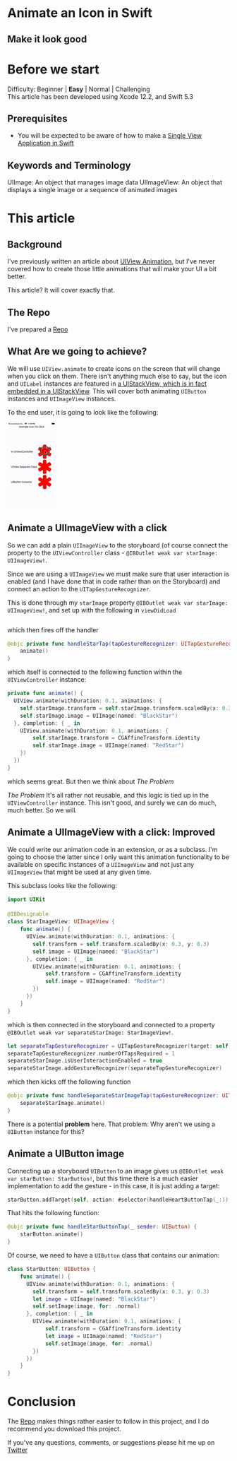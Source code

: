 # Animate an Icon in Swift
## Make it look good

# Before we start
Difficulty: Beginner | **Easy** | Normal | Challenging<br>
This article has been developed using Xcode 12.2, and Swift 5.3

## Prerequisites
* You will be expected to be aware of how to make a [Single View Application in Swift](https://medium.com/swlh/your-first-ios-application-using-xcode-9983cf6efb71)

## Keywords and Terminology
UIImage: An object that manages image data
UIImageView: An object that displays a single image or a sequence of animated images

# This article
## Background
I've previously written an article about [UIView Animation](https://stevenpcurtis.medium.com/master-uiview-animation-ac21ebf42589), but I've never covered how to create those little animations that will make your UI a bit better.

This article? It will cover exactly that.

## The Repo
I've prepared a [Repo](https://github.com/stevencurtis/SwiftCoding/tree/master/SwiftUI/AnimateIconClick) 

## What Are we going to achieve?
We will use `UIView.animate` to create icons on the screen that will change when you click on them. There isn't anything much else to say, but the icon and `UILabel` instances are featured in [a UIStackView, which is in fact embedded in a UIStackView](https://stevenpcurtis.medium.com/the-only-uistackview-guide-you-will-ever-need-a2bdd2a2258b). This will cover both animating `UIButton` instances and `UIImageView` instances. 

To the end user, it is going to look like the following:

![result](Movies/result.gif)

## Animate a UIImageView with a click
So we can add a plain `UIImageView` to the storyboard (of course connect the property to the `UIViewController` class - `@IBOutlet weak var starImage: UIImageView!`.

Since we are using a `UIImageView` we must make sure that user interaction is enabled (and I have done that in code rather than on the Storyboard) and connect an action to the `UITapGestureRecognizer`.

This is done through my `starImage` property `@IBOutlet weak var starImage: UIImageView!`, and set up with the following in `viewDidLoad`

```swift

```

which then fires off the handler

```swift
@objc private func handleStarTap(tapGestureRecognizer: UITapGestureRecognizer) {
    animate()
}
```

which itself is connected to the following function within the `UIViewController` instance:

```swift
private func animate() {
  UIView.animate(withDuration: 0.1, animations: {
    self.starImage.transform = self.starImage.transform.scaledBy(x: 0.3, y: 0.3)
    self.starImage.image = UIImage(named: "BlackStar")
  }, completion: { _ in
    UIView.animate(withDuration: 0.1, animations: {
        self.starImage.transform = CGAffineTransform.identity
        self.starImage.image = UIImage(named: "RedStar")
    })
  })
}
```

which seems great. But then we think about *The Problem*

*The Problem*
It's all rather not reusable, and this logic is tied up in the `UIViewController` instance. This isn't good, and surely we can do much, much better. So we will.

## Animate a UIImageView with a click: Improved
We could write our animation code in an extension, or as a subclass. I'm going to choose the latter since I only want this animation functionality to be available on specific instances of a `UIImageView` and not just any `UIImageView` that might be used at any given time.

This subclass looks like the following:

```swift
import UIKit

@IBDesignable
class StarImageView: UIImageView {
    func animate() {
      UIView.animate(withDuration: 0.1, animations: {
        self.transform = self.transform.scaledBy(x: 0.3, y: 0.3)
        self.image = UIImage(named: "BlackStar")
      }, completion: { _ in
        UIView.animate(withDuration: 0.1, animations: {
            self.transform = CGAffineTransform.identity
            self.image = UIImage(named: "RedStar")
        })
      })
    }
}
```

which is then connected in the storyboard and connected to a property `@IBOutlet weak var separateStarImage: StarImageView!`.

```swift
let separateTapGestureRecognizer = UITapGestureRecognizer(target: self, action: #selector(handleSeparateStarImageTap(tapGestureRecognizer:)))
separateTapGestureRecognizer.numberOfTapsRequired = 1
separateStarImage.isUserInteractionEnabled = true
separateStarImage.addGestureRecognizer(separateTapGestureRecognizer)
```

which then kicks off the following function

```swift
@objc private func handleSeparateStarImageTap(tapGestureRecognizer: UITapGestureRecognizer) {
    separateStarImage.animate()
}
```

There is a potential **problem** here. That problem: Why aren't we using a `UIButton` instance for this?

## Animate a UIButton image
Connecting up a storyboard `UIButton` to an image gives us `@IBOutlet weak var starButton: StarButton!`, but this time there is a much easier implementation to add the gesture - in this case, it is just adding a target:

```swift
starButton.addTarget(self, action: #selector(handleHeartButtonTap(_:)), for: .touchUpInside)
```

That hits the following function:

```swift
@objc private func handleStarButtonTap(_ sender: UIButton) {
    starButton.animate()
}
```

Of course, we need to have a `UIButton` class that contains our animation:

```swift
class StarButton: UIButton {
    func animate() {
      UIView.animate(withDuration: 0.1, animations: {
        self.transform = self.transform.scaledBy(x: 0.3, y: 0.3)
        let image = UIImage(named: "BlackStar")
        self.setImage(image, for: .normal)
      }, completion: { _ in
        UIView.animate(withDuration: 0.1, animations: {
            self.transform = CGAffineTransform.identity
            let image = UIImage(named: "RedStar")
            self.setImage(image, for: .normal)
        })
      })
    }
}
```

# Conclusion

The [Repo](https://github.com/stevencurtis/SwiftCoding/tree/master/SwiftUI/AnimateIconClick) makes things rather easier to follow in this project, and I do recommend you download this project.

If you've any questions, comments, or suggestions please hit me up on [Twitter](https://twitter.com/stevenpcurtis) 
